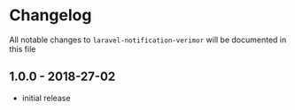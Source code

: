 # Changelog

All notable changes to `laravel-notification-verimor` will be documented in this file

## 1.0.0 - 2018-27-02

- initial release
